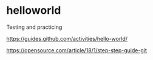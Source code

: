 # helloworld
Testing and practicing

https://guides.github.com/activities/hello-world/

https://opensource.com/article/18/1/step-step-guide-git

